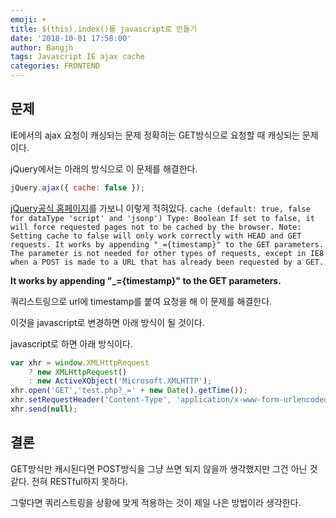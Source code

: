 ```yaml
---
emoji: ☀️
title: $(this).index()를 javascript로 만들기
date: '2018-10-01 17:58:00'
author: Bangjh
tags: Javascript IE ajax cache
categories: FRONTEND
---
```


## 문제

IE에서의 ajax 요청이 캐싱되는 문제
정확히는 GET방식으로 요청할 때 캐싱되는 문제이다.

jQuery에서는 아래의 방식으로 이 문제를 해결한다.

```javascript
jQuery.ajax({ cache: false });
```
[jQuery공식 홈페이지](https://api.jquery.com/jquery.ajax/)를 가보니 이렇게 적혀있다.
`cache (default: true, false for dataType 'script' and 'jsonp') Type: Boolean If set to false, it will force requested pages not to be cached by the browser. Note: Setting cache to false will only work correctly with HEAD and GET requests. It works by appending "_={timestamp}" to the GET parameters. The parameter is not needed for other types of requests, except in IE8 when a POST is made to a URL that has already been requested by a GET.`

**It works by appending "_={timestamp}" to the GET parameters.**

쿼리스트링으로 url에 timestamp를 붙여 요청을 해 이 문제를 해결한다.


이것을 javascript로 변경하면 아래 방식이 될 것이다.

javascript로 하면 아래 방식이다.

```javascript
var xhr = window.XMLHttpRequest
    ? new XMLHttpRequest()
    : new ActiveXObject('Microsoft.XMLHTTP');
xhr.open('GET','test.php?_=' + new Date().getTime());
xhr.setRequestHeader('Content-Type', 'application/x-www-form-urlencoded');
xhr.send(null);
```

## 결론

GET방식만 캐시된다면 POST방식을 그냥 쓰면 되지 않을까 생각했지만 그건 아닌 것 같다. 전혀 RESTful하지 못하다.

그렇다면 쿼리스트링을 상황에 맞게 적용하는 것이 제일 나은 방법이라 생각한다.

```toc

```
